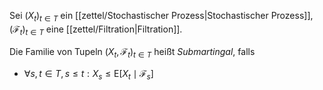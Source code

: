 Sei $(X_t)_{t \in T}$ ein [[zettel/Stochastischer Prozess|Stochastischer Prozess]], $(\mathcal{F}_t)_{t \in T}$ eine [[zettel/Filtration|Filtration]].

Die Familie von Tupeln $(X_t, \mathcal{F}_t)_{t \in T}$ heißt *Submartingal*, falls
- $\forall s, t \in T, s \le t : X_s \le \text{E}[X_t \mid \mathcal{F}_s]$